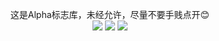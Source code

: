 <p align="center">
  这是Alpha标志库，未经允许，尽量不要手贱点开😊<br/>
  <img src="https://img.shields.io/badge/QQ-368573607-green.svg"></img>
  <img src="https://img.shields.io/badge/环境-绿色-green.svg"></img>
  <img src="https://img.shields.io/badge/工作室-AlphaStudio-blue.svg"></img>
</p>
